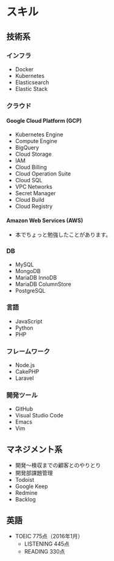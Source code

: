 # スキル

## 技術系

### インフラ
- Docker
- Kubernetes
- Elasticsearch
- Elastic Stack

### クラウド

#### Google Cloud Platform (GCP)
- Kubernetes Engine
- Compute Engine
- BigQuery
- Cloud Storage
- IAM
- Cloud Billing
- Cloud Operation Suite
- Cloud SQL
- VPC Networks
- Secret Manager
- Cloud Build
- Cloud Registry

#### Amazon Web Services (AWS)
- 本でちょっと勉強したことがあります。

### DB
- MySQL
- MongoDB
- MariaDB InnoDB
- MariaDB ColumnStore
- PostgreSQL

### 言語
- JavaScript
- Python
- PHP

### フレームワーク
- Node.js
- CakePHP
- Laravel

### 開発ツール
- GitHub
- Visual Studio Code
- Emacs
- Vim

## マネジメント系
- 開発〜検収までの顧客とのやりとり
- 開発部課題管理
- Todoist
- Google Keep
- Redmine
- Backlog

## 英語
- TOEIC 775点（2016年1月）
    - LISTENING 445点
    - READING 330点